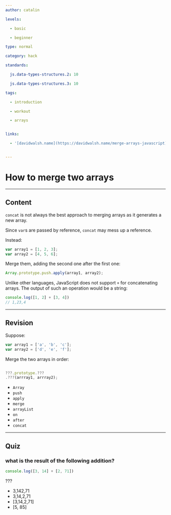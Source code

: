 ```yaml
---
author: catalin

levels:

  - basic

  - beginner

type: normal

category: hack

standards:

  js.data-types-structures.2: 10

  js.data-types-structures.3: 10

tags:

  - introduction

  - workout

  - arrays


links:

  - '[davidwalsh.name](https://davidwalsh.name/merge-arrays-javascript){website}'


---
```


# How to merge two arrays

---
## Content

`concat` is not always the best approach to merging arrays as it generates a new array.

Since `var`s are passed by reference, `concat` may mess up a reference.

Instead:
```javascript
var array1 = [1, 2, 3];
var array2 = [4, 5, 6];

```
Merge them, adding the second one after the first one:
```javascript
Array.prototype.push.apply(array1, array2);

```

Unlike other languages, JavaScript does not support `+` for concatenating arrays. The output of such an operation would be a string:
```javascript
console.log([1, 2] + [3, 4])
// 1,23,4
```

---
## Revision

Suppose:
```javascript
var array1 = ['a', 'b', 'c'];
var array2 = ['d', 'e', 'f'];
```

Merge the two arrays in order:
```javascript

???.prototype.???
.???(arrray1, arrray2);
```

* `Array`
* `push`
* `apply`
* `merge`
* `arrayList`
* `on`
* `after`
* `concat`

---
## Quiz 
### what is the result of the following addition?

```javascript
console.log([3, 14] + [2, 71])
```

 ???

* 3,142,71
* 3,14,2,71
* [3,14,2,71]
* [5, 85]
